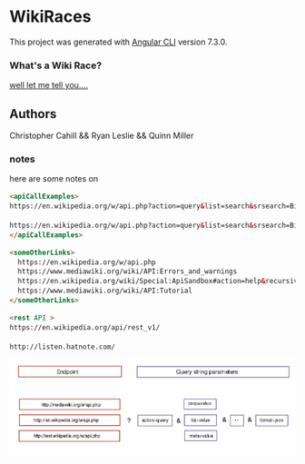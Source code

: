 # WikiRaces

This project was generated with [Angular CLI](https://github.com/angular/angular-cli) version 7.3.0.

### What's a Wiki Race?

[well let me tell you....](https://en.wikipedia.org/wiki/Wikipedia:Wikirace)


## Authors
Christopher Cahill &&
Ryan Leslie &&
Quinn Miller


### notes

here are some notes on

```html
<apiCallExamples>
https://en.wikipedia.org/w/api.php?action=query&list=search&srsearch=Bill%20Gates&format=json

https://en.wikipedia.org/w/api.php?action=query&list=search&srsearch=Bill%20Gates&format=jsonfm
</apiCallExamples>
```

```html
<someOtherLinks>
  https://en.wikipedia.org/w/api.php
  https://www.mediawiki.org/wiki/API:Errors_and_warnings
  https://en.wikipedia.org/wiki/Special:ApiSandbox#action=help&recursivesubmodules=1
  https://www.mediawiki.org/wiki/API:Tutorial
</someOtherLinks>

```
```html
<rest API >
https://en.wikipedia.org/api/rest_v1/

http://listen.hatnote.com/
```



![alt text](./src/assets/800px-Request_format.svg.png "Logo Title Text 1")
